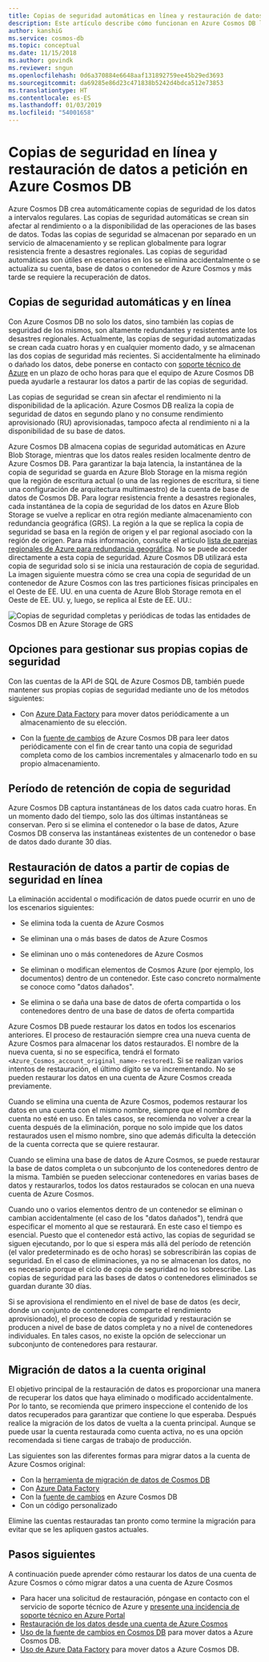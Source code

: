 ```yaml
---
title: Copias de seguridad automáticas en línea y restauración de datos a petición con Azure Cosmos DB
description: Este artículo describe cómo funcionan en Azure Cosmos DB las copias de seguridad automáticas en línea y la restauración de datos a petición.
author: kanshiG
ms.service: cosmos-db
ms.topic: conceptual
ms.date: 11/15/2018
ms.author: govindk
ms.reviewer: sngun
ms.openlocfilehash: 0d6a370884e6648aaf131892759ee45b29ed3693
ms.sourcegitcommit: da69285e86d23c471838b5242d4bdca512e73853
ms.translationtype: HT
ms.contentlocale: es-ES
ms.lasthandoff: 01/03/2019
ms.locfileid: "54001658"
---
```

# <a name="online-backup-and-on-demand-data-restore-in-azure-cosmos-db"></a>Copias de seguridad en línea y restauración de datos a petición en Azure Cosmos DB

Azure Cosmos DB crea automáticamente copias de seguridad de los datos a intervalos regulares. Las copias de seguridad automáticas se crean sin afectar al rendimiento o a la disponibilidad de las operaciones de las bases de datos. Todas las copias de seguridad se almacenan por separado en un servicio de almacenamiento y se replican globalmente para lograr resistencia frente a desastres regionales. Las copias de seguridad automáticas son útiles en escenarios en los se elimina accidentalmente o se actualiza su cuenta, base de datos o contenedor de Azure Cosmos y más tarde se requiere la recuperación de datos.

## <a name="automatic-and-online-backups"></a>Copias de seguridad automáticas y en línea

Con Azure Cosmos DB no solo los datos, sino también las copias de seguridad de los mismos, son altamente redundantes y resistentes ante los desastres regionales. Actualmente, las copias de seguridad automatizadas se crean cada cuatro horas y en cualquier momento dado, y se almacenan las dos copias de seguridad más recientes. Si accidentalmente ha eliminado o dañado los datos, debe ponerse en contacto con [soporte técnico de Azure](https://azure.microsoft.com/support/options/) en un plazo de ocho horas para que el equipo de Azure Cosmos DB pueda ayudarle a restaurar los datos a partir de las copias de seguridad.

Las copias de seguridad se crean sin afectar el rendimiento ni la disponibilidad de la aplicación. Azure Cosmos DB realiza la copia de seguridad de datos en segundo plano y no consume rendimiento aprovisionado (RU) aprovisionadas, tampoco afecta al rendimiento ni a la disponibilidad de su base de datos.

Azure Cosmos DB almacena copias de seguridad automáticas en Azure Blob Storage, mientras que los datos reales residen localmente dentro de Azure Cosmos DB. Para garantizar la baja latencia, la instantánea de la copia de seguridad se guarda en Azure Blob Storage en la misma región que la región de escritura actual (o una de las regiones de escritura, si tiene una configuración de arquitectura multimaestro) de la cuenta de base de datos de Cosmos DB. Para lograr resistencia frente a desastres regionales, cada instantánea de la copia de seguridad de los datos en Azure Blob Storage se vuelve a replicar en otra región mediante almacenamiento con redundancia geográfica (GRS). La región a la que se replica la copia de seguridad se basa en la región de origen y el par regional asociado con la región de origen. Para más información, consulte el artículo [lista de parejas regionales de Azure para redundancia geográfica](../best-practices-availability-paired-regions.md). No se puede acceder directamente a esta copia de seguridad. Azure Cosmos DB utilizará esta copia de seguridad solo si se inicia una restauración de copia de seguridad.
La imagen siguiente muestra cómo se crea una copia de seguridad de un contenedor de Azure Cosmos con las tres particiones físicas principales en el Oeste de EE. UU. en una cuenta de Azure Blob Storage remota en el Oeste de EE. UU. y, luego, se replica al Este de EE. UU.:

![Copias de seguridad completas y periódicas de todas las entidades de Cosmos DB en Azure Storage de GRS](./media/online-backup-and-restore/automatic-backup.png)

## <a name="options-to-manage-your-own-backups"></a>Opciones para gestionar sus propias copias de seguridad

Con las cuentas de la API de SQL de Azure Cosmos DB, también puede mantener sus propias copias de seguridad mediante uno de los métodos siguientes:

* Con [Azure Data Factory](../data-factory/connector-azure-cosmos-db.md) para mover datos periódicamente a un almacenamiento de su elección.

* Con la [fuente de cambios](change-feed.md) de Azure Cosmos DB para leer datos periódicamente con el fin de crear tanto una copia de seguridad completa como de los cambios incrementales y almacenarlo todo en su propio almacenamiento.

## <a name="backup-retention-period"></a>Período de retención de copia de seguridad

Azure Cosmos DB captura instantáneas de los datos cada cuatro horas. En un momento dado del tiempo, solo las dos últimas instantáneas se conservan. Pero si se elimina el contenedor o la base de datos, Azure Cosmos DB conserva las instantáneas existentes de un contenedor o base de datos dado durante 30 días.

## <a name="restoring-data-from-online-backups"></a>Restauración de datos a partir de copias de seguridad en línea

La eliminación accidental o modificación de datos puede ocurrir en uno de los escenarios siguientes:  

* Se elimina toda la cuenta de Azure Cosmos

* Se eliminan una o más bases de datos de Azure Cosmos

* Se eliminan uno o más contenedores de Azure Cosmos

* Se eliminan o modifican elementos de Cosmos Azure (por ejemplo, los documentos) dentro de un contenedor. Este caso concreto normalmente se conoce como "datos dañados".

* Se elimina o se daña una base de datos de oferta compartida o los contenedores dentro de una base de datos de oferta compartida

Azure Cosmos DB puede restaurar los datos en todos los escenarios anteriores. El proceso de restauración siempre crea una nueva cuenta de Azure Cosmos para almacenar los datos restaurados. El nombre de la nueva cuenta, si no se especifica, tendrá el formato `<Azure_Cosmos_account_original_name>-restored1`. Si se realizan varios intentos de restauración, el último dígito se va incrementando. No se pueden restaurar los datos en una cuenta de Azure Cosmos creada previamente.

Cuando se elimina una cuenta de Azure Cosmos, podemos restaurar los datos en una cuenta con el mismo nombre, siempre que el nombre de cuenta no esté en uso. En tales casos, se recomienda no volver a crear la cuenta después de la eliminación, porque no solo impide que los datos restaurados usen el mismo nombre, sino que además dificulta la detección de la cuenta correcta que se quiere restaurar. 

Cuando se elimina una base de datos de Azure Cosmos, se puede restaurar la base de datos completa o un subconjunto de los contenedores dentro de la misma. También se pueden seleccionar contenedores en varias bases de datos y restaurarlos, todos los datos restaurados se colocan en una nueva cuenta de Azure Cosmos.

Cuando uno o varios elementos dentro de un contenedor se eliminan o cambian accidentalmente (el caso de los "datos dañados"), tendrá que especificar el momento al que se restaurará. En este caso el tiempo es esencial. Puesto que el contenedor está activo, las copias de seguridad se siguen ejecutando, por lo que si espera más allá del período de retención (el valor predeterminado es de ocho horas) se sobrescribirán las copias de seguridad. En el caso de eliminaciones, ya no se almacenan los datos, no es necesario porque el ciclo de copia de seguridad no los sobrescribe. Las copias de seguridad para las bases de datos o contenedores eliminados se guardan durante 30 días.

Si se aprovisiona el rendimiento en el nivel de base de datos (es decir, donde un conjunto de contenedores comparte el rendimiento aprovisionado), el proceso de copia de seguridad y restauración se producen a nivel de base de datos completa y no a nivel de contenedores individuales. En tales casos, no existe la opción de seleccionar un subconjunto de contenedores para restaurar.

## <a name="migrating-data-to-the-original-account"></a>Migración de datos a la cuenta original

El objetivo principal de la restauración de datos es proporcionar una manera de recuperar los datos que haya eliminado o modificado accidentalmente. Por lo tanto, se recomienda que primero inspeccione el contenido de los datos recuperados para garantizar que contiene lo que esperaba. Después realice la migración de los datos de vuelta a la cuenta principal. Aunque se puede usar la cuenta restaurada como cuenta activa, no es una opción recomendada si tiene cargas de trabajo de producción.  

Las siguientes son las diferentes formas para migrar datos a la cuenta de Azure Cosmos original:

* Con la [herramienta de migración de datos de Cosmos DB](import-data.md)
* Con [Azure Data Factory]( ../data-factory/connector-azure-cosmos-db.md)
* Con la [fuente de cambios](change-feed.md) en Azure Cosmos DB 
* Con un código personalizado

Elimine las cuentas restauradas tan pronto como termine la migración para evitar que se les apliquen gastos actuales.

## <a name="next-steps"></a>Pasos siguientes

A continuación puede aprender cómo restaurar los datos de una cuenta de Azure Cosmos o cómo migrar datos a una cuenta de Azure Cosmos

* Para hacer una solicitud de restauración, póngase en contacto con el servicio de soporte técnico de Azure y [presente una incidencia de soporte técnico en Azure Portal](https://portal.azure.com/?#blade/Microsoft_Azure_Support/HelpAndSupportBlade)
* [Restauración de los datos desde una cuenta de Azure Cosmos](how-to-backup-and-restore.md)
* [Uso de la fuente de cambios en Cosmos DB](change-feed.md) para mover datos a Azure Cosmos DB.
* [Uso de Azure Data Factory](../data-factory/connector-azure-cosmos-db.md) para mover datos a Azure Cosmos DB.

